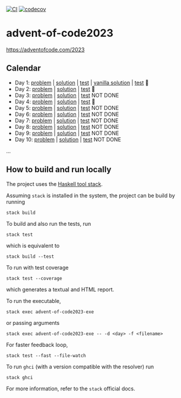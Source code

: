 [![CI](https://github.com/alessandrocandolini/advent-of-code2023/actions/workflows/ci.yml/badge.svg)](https://github.com/alessandrocandolini/advent-of-code2023/actions/workflows/ci.yml) [![codecov](https://codecov.io/gh/alessandrocandolini/advent-of-code2023/graph/badge.svg?token=I1bCJU2hQj)](https://codecov.io/gh/alessandrocandolini/advent-of-code2023) 


# advent-of-code2023

https://adventofcode.com/2023

## Calendar
- Day 1: [problem](https://adventofcode.com/2023/day/1) | [solution](src/Day1.hs) | [test](test/Day1Spec.hs) | [vanilla solution](src/Day1Vanilla.hs) | [test](test/Day1VanillaSpec.hs)  🌲
- Day 2: [problem](https://adventofcode.com/2023/day/2) | [solution](src/Day2.hs) | [test](test/Day2Spec.hs) 🌲
- Day 3: [problem](https://adventofcode.com/2023/day/3) | [solution](src/Day3.hs) | [test](test/Day3Spec.hs) NOT DONE
- Day 4: [problem](https://adventofcode.com/2023/day/4) | [solution](src/Day4.hs) | [test](test/Day4Spec.hs) 🌲
- Day 5: [problem](https://adventofcode.com/2023/day/5) | [solution](src/Day5.hs) | [test](test/Day5Spec.hs) NOT DONE
- Day 6: [problem](https://adventofcode.com/2023/day/6) | [solution](src/Day6.hs) | [test](test/Day6Spec.hs) NOT DONE
- Day 7: [problem](https://adventofcode.com/2023/day/7) | [solution](src/Day7.hs) | [test](test/Day7Spec.hs) NOT DONE
- Day 8: [problem](https://adventofcode.com/2023/day/8) | [solution](src/Day8.hs) | [test](test/Day8Spec.hs) NOT DONE
- Day 9: [problem](https://adventofcode.com/2023/day/9) | [solution](src/Day9.hs) | [test](test/Day9Spec.hs) NOT DONE
- Day 10: [problem](https://adventofcode.com/2023/day/9) | [solution](src/Day10.hs) | [test](test/Day10Spec.hs) NOT DONE

...

## How to build and run locally

The project uses the [Haskell tool stack](https://docs.haskellstack.org/en/stable/README/).

Assuming `stack` is installed in the system, the project can be build by running
```
stack build
```
To build and also run the tests, run
```
stack test
```
which is equivalent to
```
stack build --test
```
To run with test coverage
```
stack test --coverage
```
which generates a textual and HTML report.

To run the executable,
```
stack exec advent-of-code2023-exe
```
or passing arguments
```
stack exec advent-of-code2023-exe -- -d <day> -f <filename> 
```

For faster feedback loop,
```
stack test --fast --file-watch
```
To run `ghci` (with a version compatible with the resolver) run
```
stack ghci
```
For more information, refer to the `stack` official docs.
